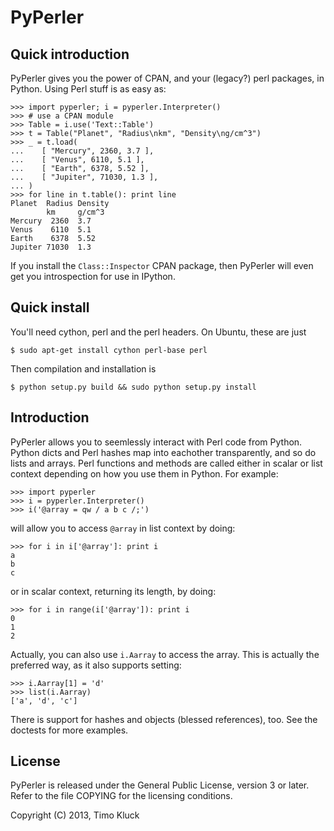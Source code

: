 PyPerler
========

Quick introduction
------------------
PyPerler gives you the power of CPAN, and your (legacy?) perl packages, in
Python.  Using Perl stuff is as easy as:

    >>> import pyperler; i = pyperler.Interpreter()
    >>> # use a CPAN module
    >>> Table = i.use('Text::Table')
    >>> t = Table("Planet", "Radius\nkm", "Density\ng/cm^3")
    >>> _ = t.load(
    ...    [ "Mercury", 2360, 3.7 ],
    ...    [ "Venus", 6110, 5.1 ],
    ...    [ "Earth", 6378, 5.52 ],
    ...    [ "Jupiter", 71030, 1.3 ],
    ... )
    >>> for line in t.table(): print line
    Planet  Radius Density
            km     g/cm^3 
    Mercury  2360  3.7    
    Venus    6110  5.1    
    Earth    6378  5.52   
    Jupiter 71030  1.3    

If you install the `Class::Inspector` CPAN package, then PyPerler will even get
you introspection for use in IPython.

Quick install
-------------

You'll need cython, perl and the perl headers. On Ubuntu, these are just

    $ sudo apt-get install cython perl-base perl

Then compilation and installation is 

    $ python setup.py build && sudo python setup.py install

Introduction
------------
PyPerler allows you to seemlessly interact with Perl code from Python. Python
dicts and Perl hashes map into eachother transparently, and so do lists and
arrays. Perl functions and methods are called either in scalar or list context
depending on how you use them in Python. For example:

    >>> import pyperler
    >>> i = pyperler.Interpreter()
    >>> i('@array = qw / a b c /;')

will allow you to access `@array` in list context by doing:

    >>> for i in i['@array']: print i
    a
    b
    c

or in scalar context, returning its length, by doing:

    >>> for i in range(i['@array']): print i
    0
    1
    2

Actually, you can also use `i.Aarray` to access the array. This is actually the
preferred way, as it also supports setting:

    >>> i.Aarray[1] = 'd'
    >>> list(i.Aarray)
    ['a', 'd', 'c']

There is support for hashes and objects (blessed references), too. See the
doctests for more examples.

License
-------
PyPerler is released under the General Public License, version 3 or later.
Refer to the file COPYING for the licensing conditions.



Copyright (C) 2013, Timo Kluck
